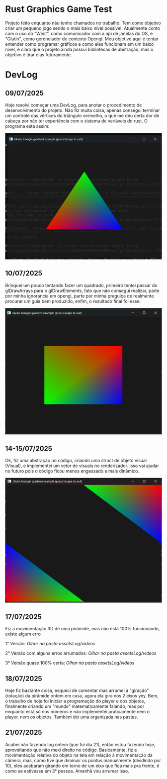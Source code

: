 # Rust Graphics Game Test
    
   Projeto feito enquanto não tenho chamados no trabalho. Tem como objetivo criar um pequeno jogo sendo o mais baixo nível possível.
   Atualmente conto com o uso do "Winit", como comunicador com a api de janelas do OS, e "Glutin", como gerenciador de contexto Opengl.
   Meu objetivo aqui é tentar entender como programar gráficos e como eles funcionam em um baixo nível, é claro que o projeto ainda possuí bibliotecas de abstração, mas o objetivo é tirar elas futuramente.

# DevLog

## 09/07/2025

   Hoje resolvi começar uma DevLog, para anotar o procedimento de desenvolvimento do projeto.
   Não fiz muita coisa, apenas consegui terminar um controle das vértices do triângulo vermelho, o que me deu certa dor de cabeça por não ter experiência com o sistema de variáveis do rust.
   O programa está assim:

   <img src = "assetsLog/primeira.png">

## 10/07/2025
    
   Brinquei um pouco tentando fazer um quadrado, primeiro tentei passar do glDrawArrays para o glDrawElements, fato que não consegui realizar, parte por minha ignorancia em opengl, parte por minha preguiça de realmente procurar um guia bem produzido, enfim, o resultado final foi esse:

   <img src = "assetsLog/quadrado.png">

## 14-15/07/2025
   
   Ok, fiz uma abstração no código, criando uma struct de objeto visual (Visual), e implementei um vetor de visuais no renderizador. Isso vai ajudar no futuro pois o código ficou menos engessado e mais dinâmico.

   <img src = "assetsLog/dois.png">

## 17/07/2025

   Fiz a movimentação 3D de uma pirâmide, mas não está 100% funcionando, existe algum erro

   1° Versão: *Olhar na pasta assetsLog/videos*
   
   2° Versão com alguns erros arrumados: *Olhar na pasta assetsLog/videos*

   3° Versão quase 100% certa: *Olhar na pasta assetsLog/videos*

## 18/07/2025

   Hoje fiz bastante coisa, esqueci de comentar mas arrumei a "giração" (rotação) da pirâmide ontem em casa, agora ela gira nos 2 eixos yey.
   Bem, o trabalho de hoje foi iniciar a programação do player e dos objetos, finalmente criando um "mundo" matematicamente falando, mas por enquanto está só nos números e não implementei praticamente nem o player, nem os objetos. Também dei uma organizada nas pastas.

## 21/07/2025

   Acabei não fazendo log ontem (que foi dia 21), então estou fazendo hoje, aproveitando que não mexi direito no código.
   Basicamente, fiz a movimentação relativa do objeto na tela em relação à movimentação da câmera, mas, como tive que diminuir os pontos manualmente (dividindo por 10), eles acabaram girando em torno de um eixo que fica mais pra frente, é como se estivesse em 3° pessoa. Amanhã vou arrumar isso.
